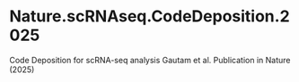 # Nature.scRNAseq.CodeDeposition.2025
Code Deposition for scRNA-seq analysis 
Gautam et al. Publication in Nature (2025)
